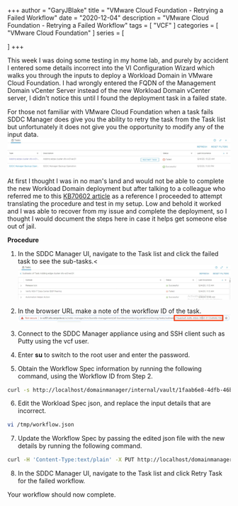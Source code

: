 +++
author = "GaryJBlake"
title = "VMware Cloud Foundation - Retrying a Failed Workflow"
date = "2020-12-04"
description = "VMware Cloud Foundation - Retrying a Failed Workflow"
tags = [
    "VCF"
]
categories = [
    "VMware Cloud Foundation"
]
series = [

]
+++

This week I was doing some testing in my home lab, and purely by accident I entered some details incorrect into the VI Configuration Wizard which walks you through the inputs to deploy a Workload Domain in VMware Cloud Foundation. I had wrongly entered the FQDN of the Management Domain vCenter Server instead of the new Workload Domain vCenter server, I didn't notice this until I found the deployment task in a failed state.

For those not familiar with VMware Cloud Foundation when a task fails SDDC Manager does give you the ability to retry the task from the Task list but unfortunately it does not give you the opportunity to modify any of the input data.
![](/archive/2020/vcf-failed-task.png)

At first I thought I was in no man's land and would not be able to complete the new Workload Domain deployment but after talking to a colleague who referred me to this [KB70602 article](https://kb.vmware.com/s/article/70602) as a reference I proceeded to attempt translating the procedure and test in my setup. Low and behold it worked and I was able to recover from my issue and complete the deployment, so I thought I would document the steps here in case it helps get someone else out of jail.

**Procedure**

1. In the SDDC Manager UI, navigate to the Task list and click the failed task to see the sub-tasks.<
![](/archive/2020/vcf-failed-task-detail.png)

2. In the browser URL make a note of the workflow ID of the task.
![](/archive/2020/vcf-failed-taskid.png)

3. Connect to the SDDC Manager appliance using and SSH client such as Putty using the vcf user.

4. Enter <strong>su</strong> to switch to the root user and enter the password.

5. Obtain the Workflow Spec information by running the following command, using the Workflow ID from Step 2.
``` bash
curl -s http://localhost/domainmanager/internal/vault/1faab6e8-4dfb-46bb-8860-8133df44b196 | json_pp > /tmp/workflow.json
```

6. Edit the Workload Spec json, and replace the input details that are incorrect.
``` bash
vi /tmp/workflow.json
```

7. Update the Workflow Spec by passing the edited json file with the new details by running the following command.
``` bash 
curl -H 'Content-Type:text/plain' -X PUT http://localhost/domainmanager/internal/vault/1faab6e8-4dfb-46bb-8860-8133df44b196 -d @/tmp/workflow.json
```

8. In the SDDC Manager UI, navigate to the Task list and click Retry Task for the failed workflow.

Your workflow should now complete.
